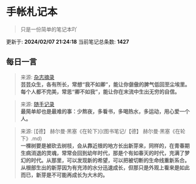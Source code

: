 # 手帐札记本
> 只是一份简单的笔记本吖

更新于: **2024/02/07 21:24:18**
当前笔记总条数: **1427**
## 每日一言
> 来源: [杂志摘录](杂志摘录.md)<br>**芸芸众生，各有所长，常想“我不如卿”，能让你倨傲的脾气低回至尘埃里。每个人都不完美，常思“卿不如我”，能让你在末流中生出无穷的自信。**

> 来源: [随手记录](随手记录.md)<br>**最简单却也是最难的事：少熬夜，多看书，多喝热水，多运动，用心爱一个人。**

> 来源: [【德】 赫尔曼·黑塞《在轮下》](图书笔记/【德】 赫尔曼·黑塞《在轮下》.md)<br>**一棵树要是被砍去树枝，会从靠近根的地方长出新芽来，同样的，在青春期生病消退的灵魂，常常会回到幼年时代，那是个有如春天的时代，充满了梦幻的时代。从那里，可以发现新的希望，可以把被切断的生命线重新系合。从根部生出的新芽因为有充沛的水分迅速成长，但那只是外观上看来是如此而已，新芽是不可能再成长为大木的。**

